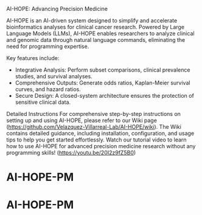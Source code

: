AI-HOPE: Advancing Precision Medicine

AI-HOPE is an AI-driven system designed to simplify and accelerate bioinformatics analyses for clinical cancer research. Powered by Large Language Models (LLMs), AI-HOPE enables researchers to analyze clinical and genomic data through natural language commands, eliminating the need for programming expertise.

Key features include:

* Integrative Analysis: Perform subset comparisons, clinical prevalence studies, and survival analyses.
* Comprehensive Outputs: Generate odds ratios, Kaplan-Meier survival curves, and hazard ratios.
* Secure Design: A closed-system architecture ensures the protection of sensitive clinical data.

Detailed Instructions For comprehensive step-by-step instructions on setting up and using AI-HOPE, please refer to our Wiki page (https://github.com/Velazquez-Villarreal-Lab/AI-HOPE/wiki). The Wiki contains detailed guidance, including installation, configuration, and usage tips to help you get started effortlessly. Watch our tutorial video to learn how to use AI-HOPE for advanced precision medicine research without any programming skills! (https://youtu.be/20I2z9fZ5B0)
# AI-HOPE-PM
# AI-HOPE-PM
